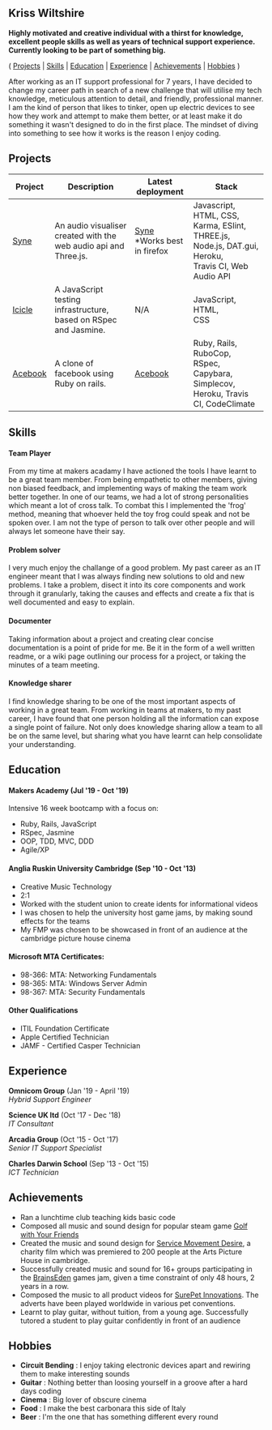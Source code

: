 ## Kriss Wiltshire

**Highly motivated and creative individual with a thirst for knowledge, excellent people skills as well as years of technical support experience. Currently looking to be part of something big.**

( [Projects](#projects) | [Skills](#skills) | [Education](#education) | [Experience](#experience) | [Achievements](#achievements) | [Hobbies](#hobbies) )

After working as an IT support professional for 7 years, I have decided to change my career path in search of a new challenge that will utilise my tech knowledge, meticulous attention to detail, and friendly, professional manner. I am the kind of person that likes to tinker, open up electric devices to see how they work and attempt to make them better, or at least make it do something it wasn't designed to do in the first place. The mindset of diving into something to see how it works is the reason I enjoy coding.

## Projects
| Project | Description                                                                  | Latest deployment                                             | Stack                                                                                                          |
|---------|------------------------------------------------------------------------------|---------------------------------------------------------------|----------------------------------------------------------------------------------------------------------------|
| [Syne](https://github.com/krisswiltshire30/syne)    | An audio visualiser created with the<br>  web audio api and Three.js.    | [Syne](https://syne.herokuapp.com)<br> *Works best in firefox | Javascript, HTML, CSS,<br> Karma, ESlint, THREE.js,<br> Node.js, DAT.gui, Heroku,<br> Travis CI, Web Audio API |
| [Icicle](https://github.com/Clepsyd/Icicle)  | A JavaScript testing infrastructure,  based on RSpec and Jasmine.            | N/A                                                           | JavaScript,<br> HTML,<br> CSS                                                                                  |
| [Acebook](https://github.com/krisswiltshire30/acebook-fantastic-four)| A clone of facebook using Ruby on rails.                                                          | [Acebook](https://acebook-fantastic-four.herokuapp.com)       | Ruby, Rails, RuboCop,<br> RSpec, Capybara, Simplecov, Heroku, Travis CI, CodeClimate                                                        |

## Skills

#### Team Player
From my time at makers acadamy I have actioned the tools I have learnt to be a great team member. From being empathetic to other members, giving non biased feedback, and implementing ways of making the team work better together. In one of our teams, we had a lot of strong personalities which meant a lot of cross talk. To combat this I implemented the 'frog' method, meaning that whoever held the toy frog could speak and not be spoken over. I am not the type of person to talk over other people and will always let someone have their say.

#### Problem solver
I very much enjoy the challange of a good problem. My past career as an IT engineer meant that I was always finding new solutions to old and new problems. I take a problem, disect it into its core components and work through it granularly, taking the causes and effects and create a fix that is well documented and easy to explain.

#### Documenter
Taking information about a project and creating clear concise documentation is a point of pride for me. Be it in the form of a well written readme, or a wiki page outlining our process for a project, or taking the minutes of a team meeting.

#### Knowledge sharer
I find knowledge sharing to be one of the most important aspects of working in a great team. From working in teams at makers, to my past career, I have found that one person holding all the information can expose a single point of failure. Not only does knowledge sharing allow a team to all be  on the same level, but sharing what you have learnt can help consolidate your understanding.

## Education

#### Makers Academy (Jul '19 - Oct '19)

Intensive 16 week bootcamp with a focus on:
- Ruby, Rails, JavaScript
- RSpec, Jasmine
- OOP, TDD, MVC, DDD
- Agile/XP

#### Anglia Ruskin University Cambridge (Sep '10 - Oct '13)

- Creative Music Technology
- 2:1
- Worked with the student union to create idents for informational videos
- I was chosen to help the university host game jams, by making sound effects for the teams
- My FMP was chosen to be showcased in front of an audience at the cambridge picture house cinema

#### Microsoft MTA Certificates:

- 98-366: MTA: Networking Fundamentals
- 98-365: MTA: Windows Server Admin
- 98-367: MTA: Security Fundamentals


#### Other Qualifications

- ITIL Foundation Certificate
- Apple Certified Technician
- JAMF - Certified Casper Technician


## Experience

**Omnicom Group** (Jan '19 - April '19)    
*Hybrid Support Engineer*

**Science UK ltd** (Oct '17 - Dec '18)    
*IT Consultant*

**Arcadia Group** (Oct '15 - Oct '17)    
*Senior IT Support Specialist*

**Charles Darwin School** (Sep '13 - Oct '15)    
*ICT Technician*

## Achievements

- Ran a lunchtime club teaching kids basic code  
- Composed all music and sound design for popular steam game [Golf with Your Friends](http://store.steampowered.com/app/431240/)
- Created the music and sound design for [Service Movement Desire](www.cambridgekickstart.com), a charity film which was premiered to 200 people at the Arts Picture House in cambridge.
- Successfully created music and sound for 16+ groups participating in the [BrainsEden](http://www.brainseden.net/) games jam, given a time constraint of only 48 hours, 2 years in a row.
- Composed the music to all product videos for [SurePet Innovations](https://www.surepetcare.com). The adverts have been played worldwide in various pet conventions.
- Learnt to play guitar, without tuition, from a young age. Successfully tutored a student to play guitar
confidently in front of an audience

## Hobbies
- **Circuit Bending** : I enjoy taking electronic devices apart and rewiring them to make interesting sounds
- **Guitar** : Nothing better than loosing yourself in a groove after a hard days coding
- **Cinema** : Big lover of obscure cinema
- **Food** : I make the best carbonara this side of Italy
- **Beer** : I'm the one that has something different every round
